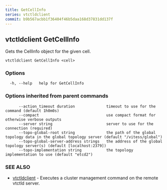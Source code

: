 ```yaml
---
title: GetCellInfo
series: vtctldclient
commit: b9b567acbb1f36404f46b5daa168d37831dd137f
---
```

## vtctldclient GetCellInfo

Gets the CellInfo object for the given cell.

```
vtctldclient GetCellInfo <cell>
```

### Options

```
  -h, --help   help for GetCellInfo
```

### Options inherited from parent commands

```
      --action_timeout duration              timeout to use for the command (default 1h0m0s)
      --compact                              use compact format for otherwise verbose outputs
      --server string                        server to use for the connection (required)
      --topo-global-root string              the path of the global topology data in the global topology server (default "/vitess/global")
      --topo-global-server-address strings   the address of the global topology server(s) (default [localhost:2379])
      --topo-implementation string           the topology implementation to use (default "etcd2")
```

### SEE ALSO

* [vtctldclient](../)	 - Executes a cluster management command on the remote vtctld server.

